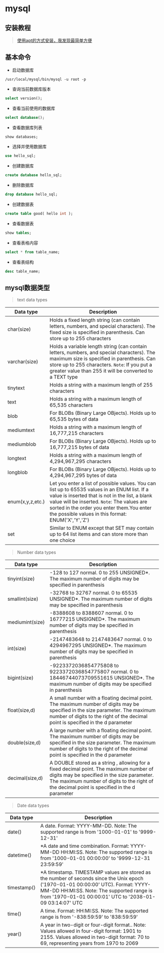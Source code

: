 # mysql

##  安装教程
> [使用apt的方式安装，我发现最简单方便](https://dev.mysql.com/downloads/repo/apt/)

## 基本命令

+ 启动数据库
```shell
/usr/local/mysql/bin/mysql -u root -p
```

+ 查询当前数据库版本
```sql
select version();
```

+ 查看当前使用的数据库
```sql
select database();
```

+ 查看数据库列表
```sql
show databases;
```

+ 选择并使用数据库
```sql
use hello_sql;
```

+ 创建数据库
```sql
create database hello_sql;
```

+ 删除数据库
```sql
drop database hello_sql;
```

+ 创建数据表
```sql
create table good( hello int );
```

+ 查看数据表
```sql
show tables;
```

+ 查看表格内容
```sql
select * from table_name;
```

+ 查看表结构
```sql
desc table_name;
```

## mysql数据类型

> text data types

|Data type | Description |
|------- | ------- |
|char(size) | Holds a fixed length string (can contain letters, numbers, and special characters). The fixed size is specified in parenthesis. Can store up to 255 characters |
|varchar(size) | Holds a variable length string (can contain letters, numbers, and special characters). The maximum size is specified in parenthesis. Can store up to 255 characters. `Note`: If you put a greater value than 255 it will be converted to a TEXT type |
|tinytext | Holds a string with a maximum length of 255 characters |
|text | Holds a string with a maximum length of 65,535 characters |
|blob | For BLOBs (Binary Large OBjects). Holds up to 65,535 bytes of data |
|mediumtext | Holds a string with a maximum length of 16,777,215 characters |
|mediumblob | For BLOBs (Binary Large OBjects). Holds up to 16,777,215 bytes of data |
|longtext | Holds a string with a maximum length of 4,294,967,295 characters |
|longblob | For BLOBs (Binary Large OBjects). Holds up to 4,294,967,295 bytes of data |
|enum(x,y,z,etc.) | Let you enter a list of possible values. You can list up to 65535 values in an ENUM list. If a value is inserted that is not in the list, a blank value will be inserted. `Note`: The values are sorted in the order you enter them.You enter the possible values in this format: ENUM('X','Y','Z') |
|set | Similar to ENUM except that SET may contain up to 64 list items and can store more than one choice |


> Number data types

| Data type | Description |
|------- | ------- |
| tinyint(size) | -128 to 127 normal. 0 to 255 UNSIGNED*. The maximum number of digits may be specified in parenthesis |
| smallint(size) | -32768 to 32767 normal. 0 to 65535 UNSIGNED*. The maximum number of digits may be specified in parenthesis |
| mediumint(size) | -8388608 to 8388607 normal. 0 to 16777215 UNSIGNED*. The maximum number of digits may be specified in parenthesis |
| int(size) | -2147483648 to 2147483647 normal. 0 to 4294967295 UNSIGNED*. The maximum number of digits may be specified in parenthesis |
| bigint(size) | -9223372036854775808 to 9223372036854775807 normal. 0 to 18446744073709551615 UNSIGNED*. The maximum number of digits may be specified in parenthesis |
| float(size,d) | A small number with a floating decimal point. The maximum number of digits may be specified in the size parameter. The maximum number of digits to the right of the decimal point is specified in the d parameter |
| double(size,d) | A large number with a floating decimal point. The maximum number of digits may be specified in the size parameter. The maximum number of digits to the right of the decimal point is specified in the d parameter |
| decimal(size,d) | A DOUBLE stored as a string , allowing for a fixed decimal point. The maximum number of digits may be specified in the size parameter. The maximum number of digits to the right of the decimal point is specified in the d parameter |

> Date data types

| Data type | Description |
|------- | ------- |
| date() | A date. Format: YYYY-MM-DD. Note: The supported range is from '1000-01-01' to '9999-12-31' |
| datetime() | *A date and time combination. Format: YYYY-MM-DD HH:MI:SS. Note: The supported range is from '1000-01-01 00:00:00' to '9999-12-31 23:59:59' |
| timestamp() | *A timestamp. TIMESTAMP values are stored as the number of seconds since the Unix epoch ('1970-01-01 00:00:00' UTC). Format: YYYY-MM-DD HH:MI:SS. Note: The supported range is from '1970-01-01 00:00:01' UTC to '2038-01-09 03:14:07' UTC |
| time() | A time. Format: HH:MI:SS. Note: The supported range is from '-838:59:59' to '838:59:59' |
| year() | A year in two-digit or four-digit format.. Note: Values allowed in four-digit format: 1901 to 2155. Values allowed in two-digit format: 70 to 69, representing years from 1970 to 2069 |